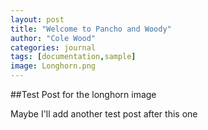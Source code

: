 ```yaml
---
layout: post
title: "Welcome to Pancho and Woody"
author: "Cole Wood"
categories: journal
tags: [documentation,sample]
image: Longhorn.png
---
```


##Test Post for the longhorn image

Maybe I'll add another test post after this one

